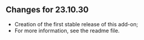 ## Changes for 23.10.30

* Creation of the first stable release of this add-on;
* For more information, see the readme file.
